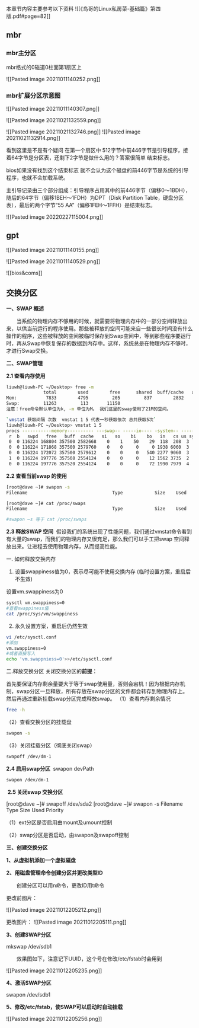 本章节内容主要参考以下资料
![[《鸟哥的Linux私房菜-基础篇》第四版.pdf#page=82]]

## mbr

### mbr主分区

mbr格式的0磁道0柱面第1扇区上

![[Pasted image 20211011140252.png]]

### mbr扩展分区示意图

![[Pasted image 20211011140307.png]]

![[Pasted image 20211021132559.png]]

![[Pasted image 20211021132746.png]]
![[Pasted image 20211021132914.png]]

看到这里是不是有个疑问 在第一个扇区中 512字节中前446字节是引导程序，接着64字节是分区表，还剩下2字节是做什么用的？答案很简单 结束标志。

bios如果没有找到这个结束标志 就不会认为这个磁盘的前446字节是系统的引导程序，也就不会加载系统。

主引导记录由三个部分组成：引导程序占用其中的前446字节（偏移0～1BDH），随后的64字节（偏移1BEH～1FDH）为DPT（Disk Partition Table，硬盘分区表），最后的两个字节“55 AA”（偏移1FEH～1FFH）是结束标志。

![[Pasted image 20220227115004.png]]

## gpt

![[Pasted image 20211011140155.png]]

![[Pasted image 20211011140529.png]]

![[bios&coms]]

## 交换分区

**一、SWAP 概述**

　　当系统的物理内存不够用的时候，就需要将物理内存中的一部分空间释放出来，以供当前运行的程序使用。那些被释放的空间可能来自一些很长时间没有什么操作的程序，这些被释放的空间被临时保存到Swap空间中，等到那些程序要运行时，再从Swap中恢复保存的数据到内存中。这样，系统总是在物理内存不够时，才进行Swap交换。

**二、SWAP管理**

**2.1 查看内存使用**

```bash
liuwh@liuwh-PC ~/Desktop> free -m
              total        used        free      shared  buff/cache   available
Mem:           7833        4795         205         837        2832        1918
Swap:         11263         113       11150
注意：free命令默认单位为k, -m 单位为M。 我们这里的swap使用了21M的空间。
```

```bash
`vmstat 获取间隔 次数  vmstat 1 5 代表一秒获取依次 总共获取5次`
liuwh@liuwh-PC ~/Desktop> vmstat 1 5
procs -----------memory---------- ---swap-- -----io---- -system-- ------cpu-----
 r  b   swpd   free   buff  cache   si   so    bi    bo   in   cs us sy id wa st
 0  0 116224 168804 357500 2582668    0    1    50    29  118  208  3  1 95  1  0
 0  0 116224 171868 357500 2579760    0    0     0     0 1938 6060  3  1 96  0  0
 0  0 116224 172072 357500 2579612    0    0     0   540 2277 9060  3  4 94  0  0
 1  0 116224 197776 357508 2554124    0    0     0    12 1562 3735  2  1 97  0  0
 0  0 116224 197776 357520 2554124    0    0     0    72 1990 7979  4  2 94  0  0

```

**2.2 查看当前swap 的使用**

```bash
[root@dave ~]# swapon -s
Filename                                Type            Size    Used   Priority /dev/sda2                               partition       2047992 22272   -1 

[root@dave ~]# cat /proc/swaps
Filename                                Type            Size    Used   Priority /dev/sda2                               partition       2047992 22272   -1  

#swapon –s 等于 cat /proc/swaps
```

**2.3 释放SWAP 空间** 
假设我们的系统出现了性能问题，我们通过vmstat命令看到有大量的swap，而我们的物理内存又很充足，那么我们可以手工把swap 空间释放出来。让进程去使用物理内存，从而提高性能。

一. 如何释放交换内存

1. 设置swappiness值为0，表示尽可能不使用交换内存  (临时设置方案，重启后不生效)

设置vm.swappiness为0

```bash
sysctl vm.swappiness=0
#查看swappiness值
cat /proc/sys/vm/swappiness
```

2. 永久设置方案，重启后仍然生效

```bash
vi /etc/sysctl.conf
#添加
vm.swappiness=0
#或者直接写入
echo 'vm.swappniess=0'>>/etc/sysctl.conf
```

二.释放交换分区
关闭交换分区的**前提**：

首先要保证内存剩余量要大于等于swap使用量，否则会宕机！因为根据内存机制，swap分区一旦释放，所有存放在swap分区的文件都会转存到物理内存上。然后再通过重新挂载swap分区完成释放swap。
（1）查看内存剩余情况

```bash
free -h
```

（2）查看交换分区的挂载盘

```bash
swapon -s
```

（3）关闭挂载分区（彻底关闭swap）

```bash
swapoff /dev/dm-1
```

**2.4 启用swap分区** 
swapon devPath

```bash
swapon /dev/dm-1
```

 **2.5 关闭swap 交换分区** 

[root@dave ~]# swapoff /dev/sda2
[root@dave ~]# swapon -s
Filename                                Type            Size    Used   Priority

（1）ext分区是否启用由mount及umount控制

（2）swap分区是否启动，由swapon及swapoff控制

**三、创建交换分区**

**1、从虚拟机添加一个虚拟磁盘**

**2、用磁盘管理命令创建分区并更改类型ID**

　　创建分区可以用n命令，更改ID用t命令

更改前图片：

![[Pasted image 20211012205212.png]]

更改图片：
![[Pasted image 20211012205111.png]]

**3、创建SWAP分区**

mkswap /dev/sdb1

　　效果图如下，注意记下UUID，这个号在修改/etc/fstab时会用到

![[Pasted image 20211012205235.png]]

**4、激活SWAP分区**

swapon /dev/sdb1

**5、修改/etc/fstab，使SWAP可以启动时自动挂载**

![[Pasted image 20211012205256.png]]
